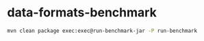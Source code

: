 # data-formats-benchmark

```bash
mvn clean package exec:exec@run-benchmark-jar -P run-benchmark
```
